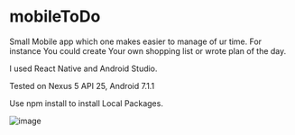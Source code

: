 # mobileToDo 


Small Mobile app which one makes easier to manage of ur time. 
For instance You could create Your own shopping list or wrote plan of the day.

I used React Native and Android Studio.

Tested on Nexus 5 API 25, Android 7.1.1

Use npm install to install Local Packages.



![image](https://pawelkossowski91.github.io/mobileToDo/img.png)

